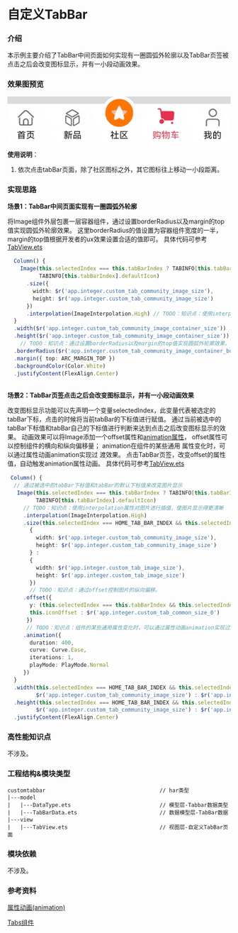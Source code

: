 # 自定义TabBar

### 介绍

本示例主要介绍了TabBar中间页面如何实现有一圈圆弧外轮廓以及TabBar页签被点击之后会改变图标显示，并有一小段动画效果。

### 效果图预览

![](../../product/entry/src/main/resources/base/media/tab_bar.gif)

**使用说明**：

1. 依次点击tabBar页面，除了社区图标之外，其它图标往上移动一小段距离。

### 实现思路

**场景1：TabBar中间页面实现有一圈圆弧外轮廓**

将Image组件外层包裹一层容器组件，通过设置borderRadius以及margin的top值实现圆弧外轮廓效果。
这里borderRadius的值设置为容器组件宽度的一半，margin的top值根据开发者的ux效果设置合适的值即可。
具体代码可参考[TabView.ets](./src/main/ets/view/TabView.ets)

```typescript
  Column() {
    Image(this.selectedIndex === this.tabBarIndex ? TABINFO[this.tabBarIndex].selectedIcon :
          TABINFO[this.tabBarIndex].defaultIcon)
      .size({
        width: $r('app.integer.custom_tab_community_image_size'),
        height: $r('app.integer.custom_tab_community_image_size')
      })
      .interpolation(ImageInterpolation.High) // TODO：知识点：使用interpolation属性对图片进行插值，使图片显示得更清晰
  }
  .width($r('app.integer.custom_tab_community_image_container_size'))
  .height($r('app.integer.custom_tab_community_image_container_size'))
    // TODO：知识点：通过设置borderRadius以及margin的top值实现圆弧外轮廓效果。
  .borderRadius($r('app.integer.custom_tab_community_image_container_border_radius_size'))
  .margin({ top: ARC_MARGIN_TOP })
  .backgroundColor(Color.White)
  .justifyContent(FlexAlign.Center)
  
```
**场景2：TabBar页签点击之后会改变图标显示，并有一小段动画效果**

改变图标显示功能可以先声明一个变量selectedIndex，此变量代表被选定的tabBar下标，点击的时候将当前tabBar的下标值进行赋值。
通过当前被选中的tabBar下标值和tabBar自己的下标值进行判断来达到点击之后改变图标显示的效果。
动画效果可以将Image添加一个offset属性和[animation属性](https://developer.huawei.com/consumer/cn/doc/harmonyos-references-V2/ts-animatorproperty-0000001478181445-V2)，
offset属性可以控制组件的横向和纵向偏移量； animation在组件的某些通用 属性变化时，可以通过属性动画animation实现过
渡效果。 点击TabBar页签，改变offset的属性值，自动触发animation属性动画。
具体代码可参考[TabView.ets](./src/main/ets/view/TabView.ets)

```typescript
 Column() {
  // 通过被选中的tabBar下标值和tabBar的默认下标值来改变图片显示
   Image(this.selectedIndex === this.tabBarIndex ? TABINFO[this.tabBarIndex].selectedIcon :
         TABINFO[this.tabBarIndex].defaultIcon)
     // TODO：知识点：使用interpolation属性对图片进行插值，使图片显示得更清晰
     .interpolation(ImageInterpolation.High)
     .size(this.selectedIndex === HOME_TAB_BAR_INDEX && this.selectedIndex === this.tabBarIndex ?
       { 
         width: $r('app.integer.custom_tab_community_image_size'), 
         height: $r('app.integer.custom_tab_community_image_size') 
       } :
       {
         width: $r('app.integer.custom_tab_image_size'),
         height: $r('app.integer.custom_tab_image_size')
       })
       // TODO：知识点：通过offset控制图片的纵向偏移。
     .offset({
       y: (this.selectedIndex === this.tabBarIndex && this.selectedIndex !== COMMUNITY_TAB_BAR_INDEX) ?
       this.iconOffset : $r('app.integer.custom_tab_common_size_0')
      })
      // TODO：知识点：组件的某些通用属性变化时，可以通过属性动画animation实现过渡效果。本示例的动画效果是tabBar的图片向上偏移一小段距离
     .animation({
       duration: 400,
       curve: Curve.Ease,
       iterations: 1,
       playMode: PlayMode.Normal
     })
  }
  .width(this.selectedIndex === HOME_TAB_BAR_INDEX && this.selectedIndex === this.tabBarIndex ?
         $r('app.integer.custom_tab_community_image_size') : $r('app.integer.custom_tab_image_container_size'))
  .height(this.selectedIndex === HOME_TAB_BAR_INDEX && this.selectedIndex === this.tabBarIndex ?
         $r('app.integer.custom_tab_community_image_size') : $r('app.integer.custom_tab_image_container_size'))
  .justifyContent(FlexAlign.Center)
```
### 高性能知识点

不涉及。

### 工程结构&模块类型

```
customtabbar                                    // har类型
|---model
|   |---DataType.ets                            // 模型层-Tabbar数据类型
|   |---TabBarData.ets                          // 数据模型层-TabBar数据
|---view
|   |---TabView.ets                             // 视图层-自定义TabBar页面
```
### 模块依赖

不涉及。

### 参考资料
[属性动画(animation)](https://developer.huawei.com/consumer/cn/doc/harmonyos-references-V2/ts-animatorproperty-0000001478181445-V2)

[Tabs组件](https://developer.huawei.com/consumer/cn/doc/harmonyos-references-V4/ts-container-tabs-0000001815927636-V4?catalogVersion=V4)


